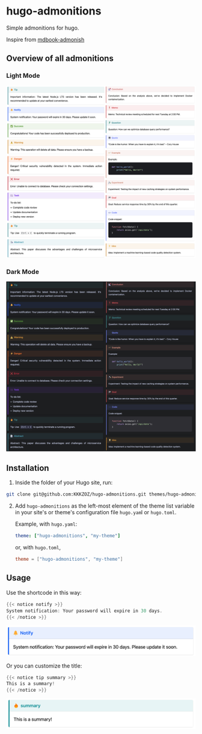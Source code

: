 # hugo-admonitions

Simple admonitions for hugo.

Inspire from [mdbook-admonish](https://tommilligan.github.io/mdbook-admonish/)

## Overview of all admonitions

### Light Mode

![light-callout](./light-callout.png)

### Dark Mode

![dark-callout](./dark-callout.png)

## Installation

1. Inside the folder of your Hugo site, run:

```bash
git clone git@github.com:KKKZOZ/hugo-admonitions.git themes/hugo-admonitions

```

2. Add `hugo-admonitions` as the left-most element of the theme list variable in your site's or theme's configuration file `hugo.yam`l or `hugo.toml`.

    Example, with `hugo.yaml`:

    ```yaml
    theme: ["hugo-admonitions", "my-theme"]
    ```

    or, with `hugo.toml`,

    ```toml
    theme = ["hugo-admonitions", "my-theme"]
    ```

## Usage

Use the shortcode in this way:

```go
{{< notice notify >}}
System notification: Your password will expire in 30 days.
{{< /notice >}}
```

![usage-1](./usage-1.png)

Or you can customize the title:

```go
{{< notice tip summary >}}
This is a summary!
{{< /notice >}}
```

![usage-2](./usage-2.png)
